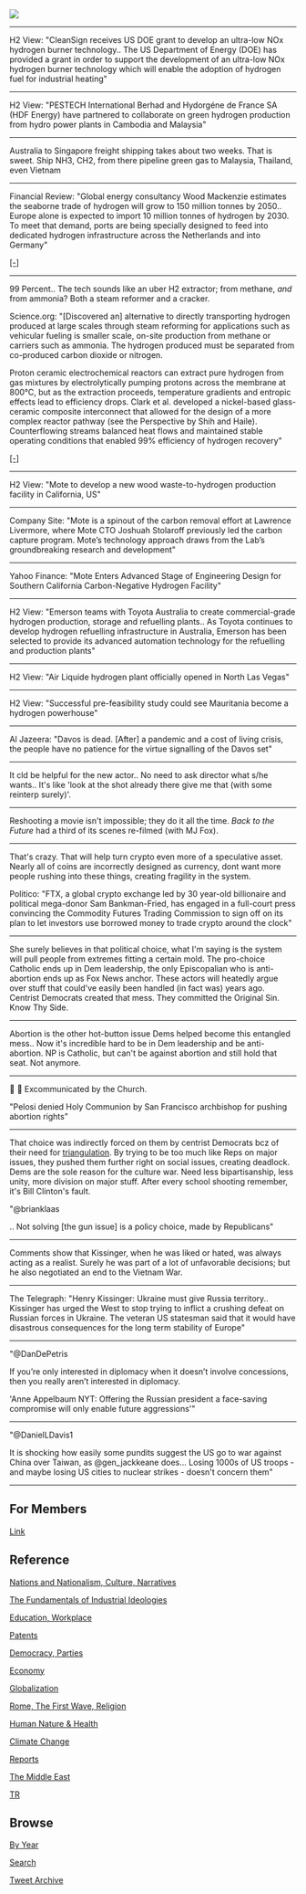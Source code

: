 <img src="https://drive.google.com/uc?export=view&id=1B2wf9R7AMH1d7Vw6e2mucLbIQ5NSjir7"/>

---

H2 View: "CleanSign receives US DOE grant to develop an ultra-low NOx
hydrogen burner technology.. The US Department of Energy (DOE) has
provided a grant in order to support the development of an ultra-low
NOx hydrogen burner technology which will enable the adoption of
hydrogen fuel for industrial heating"

---

H2 View: "PESTECH International Berhad and Hydorgéne de France SA (HDF
Energy) have partnered to collaborate on green hydrogen production
from hydro power plants in Cambodia and Malaysia"

---

Australia to Singapore freight shipping takes about two
weeks. That is sweet.  Ship NH3, CH2, from there pipeline green gas to
Malaysia, Thailand, even Vietnam

---

Financial Review: "Global energy consultancy Wood Mackenzie estimates
the seaborne trade of hydrogen will grow to 150 million tonnes by
2050.. Europe alone is expected to import 10 million tonnes of
hydrogen by 2030. To meet that demand, ports are being specially
designed to feed into dedicated hydrogen infrastructure across the
Netherlands and into Germany"

[[-]](https://todayspaper.smedia.com.au/afr/shared/ShowArticle.aspx?doc=AFR%2F2022%2F05%2F23&entity=Ar03801&sk=DC5FB829&mode=text)

---

99 Percent.. The tech sounds like an uber H2 extractor; from methane,
*and* from ammonia? Both a steam reformer and a cracker.

Science.org: "[Discovered an] alternative to directly transporting
hydrogen produced at large scales through steam reforming for
applications such as vehicular fueling is smaller scale, on-site
production from methane or carriers such as ammonia. The hydrogen
produced must be separated from co-produced carbon dioxide or
nitrogen.

Proton ceramic electrochemical reactors can extract pure hydrogen from
gas mixtures by electrolytically pumping protons across the membrane
at 800°C, but as the extraction proceeds, temperature gradients and
entropic effects lead to efficiency drops. Clark et al. developed a
nickel-based glass-ceramic composite interconnect that allowed for the
design of a more complex reactor pathway (see the Perspective by Shih
and Haile). Counterflowing streams balanced heat flows and maintained
stable operating conditions that enabled 99% efficiency of hydrogen
recovery"

[[-]](https://www.science.org/doi/10.1126/science.abj3951)

---

H2 View: "Mote to develop a new wood waste-to-hydrogen production facility in
California, US"

---

Company Site: "Mote is a spinout of the carbon removal effort at
Lawrence Livermore, where Mote CTO Joshuah Stolaroff previously led
the carbon capture program. Mote’s technology approach draws from the
Lab’s groundbreaking research and development"

---

Yahoo Finance: "Mote Enters Advanced Stage of Engineering Design for
Southern California Carbon-Negative Hydrogen Facility"

---

H2 View: "Emerson teams with Toyota Australia to create
commercial-grade hydrogen production, storage and refuelling
plants.. As Toyota continues to develop hydrogen refuelling
infrastructure in Australia, Emerson has been selected to provide its
advanced automation technology for the refuelling and production
plants"

---

H2 View: "Air Liquide hydrogen plant officially opened in North Las Vegas"

---

H2 View: "Successful pre-feasibility study could see Mauritania become
a hydrogen powerhouse"

---

Al Jazeera: "Davos is dead. [After] a pandemic and a cost of living
crisis, the people have no patience for the virtue signalling of the
Davos set"

---

It cld be helpful for the new actor.. No need to ask director what
s/he wants.. It's like 'look at the shot already there give me that
(with some reinterp surely)'.

---

Reshooting a movie isn't impossible; they do it all the time.
*Back to the Future* had a third of its scenes re-filmed
(with MJ Fox).

---

That's crazy. That will help turn crypto even more of a speculative
asset. Nearly all of coins are incorrectly designed as currency, dont
want more people rushing into these things, creating fragility in the
system.

Politico: "FTX, a global crypto exchange led by 30 year-old
billionaire and political mega-donor Sam Bankman-Fried, has engaged in
a full-court press convincing the Commodity Futures Trading Commission
to sign off on its plan to let investors use borrowed money to trade
crypto around the clock"

---

She surely believes in that political choice, what I'm saying is the
system will pull people from extremes fitting a certain mold. The
pro-choice Catholic ends up in Dem leadership, the only Episcopalian
who is anti-abortion ends up as Fox News anchor. These actors will
heatedly argue over stuff that could've easily been handled (in fact
was) years ago. Centrist Democrats created that mess. They committed
the Original Sin. Know Thy Side.

---

Abortion is the other hot-button issue Dems helped become this
entangled mess.. Now it's incredible hard to be in Dem leadership and
be anti-abortion. NP is Catholic, but can't be against abortion and
still hold that seat. Not anymore.

---

🤣 🤣 Excommunicated by the Church.

"Pelosi denied Holy Communion by San Francisco archbishop for pushing
abortion rights"

---

That choice was indirectly forced on them by centrist Democrats bcz of
their need for [triangulation](2021/10/all-too-human.html#triangulation).
By trying to be too much like Reps on major issues, they pushed them
further right on social issues, creating deadlock. Dems are the sole
reason for the culture war. Need less bipartisanship, less unity,
more division on major stuff. After every school shooting remember,
it's Bill Clinton's fault.

"@brianklaas

.. Not solving [the gun issue] is a policy choice, made by Republicans"

---

Comments show that Kissinger, when he was liked or hated, was always
acting as a realist. Surely he was part of a lot of unfavorable
decisions; but he also negotiated an end to the Vietnam War.

---

The Telegraph: "Henry Kissinger: Ukraine must give Russia
territory.. Kissinger has urged the West to stop trying to inflict a
crushing defeat on Russian forces in Ukraine. The veteran US statesman
said that it would have disastrous consequences for the long term
stability of Europe"

---

"@DanDePetris

If you’re only interested in diplomacy when it doesn’t involve
concessions, then you really aren’t interested in diplomacy.

'Anne Appelbaum NYT: Offering the Russian president a face-saving
compromise will only enable future aggressions'"

---

"@DanielLDavis1

It is shocking how easily some pundits suggest the US go to war
against China over Taiwan, as @gen_jackkeane does... Losing 1000s of
US troops - and maybe losing US cities to nuclear strikes - doesn't
concern them"

---

## For Members

[Link](https://thirdwave-members.herokuapp.com)

## Reference

[Nations and Nationalism, Culture, Narratives](/2013/02/nations-and-nationalism.md)

[The Fundamentals of Industrial Ideologies](/2011/04/fundamentals-of-industrial-ideologies.md)

[Education, Workplace](2017/09/education-workplace.md)

[Patents](/2018/09/patents.md)

[Democracy, Parties](/2016/11/democracy.md)

[Economy](/2018/05/economy.md)

[Globalization](/2018/09/globalization.md)

[Rome, The First Wave, Religion](/2017/12/rome.md)

[Human Nature & Health](/2020/07/human-nature.md)

[Climate Change](/2018/12/climate.md)

[Reports](/2019/05/reports.md)

[The Middle East](/2019/07/middleeast.md)

[TR](../tr)

## Browse

[By Year](years.md)

[Search](search.html)

[Tweet Archive](/tweets/README.md)


